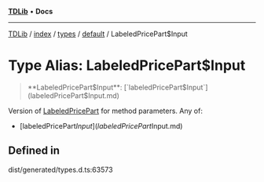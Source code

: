 [**TDLib**](../../../../../../README.md) • **Docs**

***

[TDLib](../../../../../../modules.md) / [index](../../../../../README.md) / [types](../../../README.md) / [default](../README.md) / LabeledPricePart$Input

# Type Alias: LabeledPricePart$Input

> **LabeledPricePart$Input**: [`labeledPricePart$Input`](labeledPricePart$Input.md)

Version of [LabeledPricePart](LabeledPricePart-1.md) for method parameters.
Any of:
- [labeledPricePart$Input](labeledPricePart$Input.md)

## Defined in

dist/generated/types.d.ts:63573

